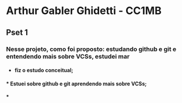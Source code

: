 # Arthur Gabler Ghidetti - CC1MB 
## Pset 1

### Nesse projeto, como foi proposto:  estudando github e git e entendendo mais sobre VCSs, estudei mar
* ####  fiz o estudo conceitual;
#### * Estuei sobre github e git aprendendo mais sobre VCSs;
#### *
